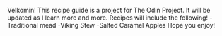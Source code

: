 Velkomin!
This recipe guide is a project for The Odin Project. It will be 
updated as I learn more and more.
Recipes will include the following!
-Traditional mead
-Viking Stew
-Salted Caramel Apples
Hope you enjoy!